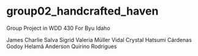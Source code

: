 # group02_handcrafted_haven

Group Project in WDD 430 For Byu Idaho

James Charlie Salva
Sigrid Valeria Müller Vidal
Crystal Hatsumi Cárdenas Godoy
Helamã Anderson Quirino Rodrigues
